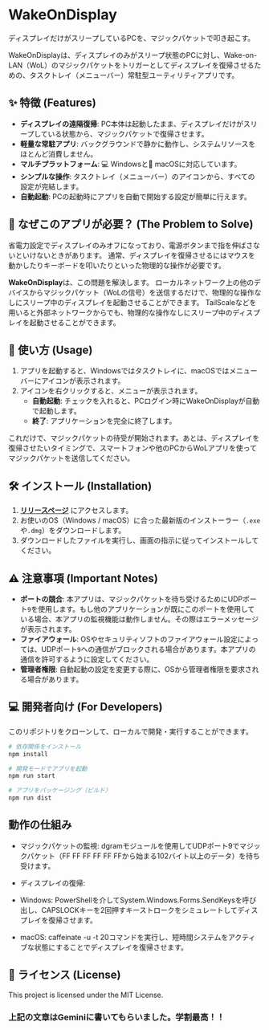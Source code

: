 # WakeOnDisplay
ディスプレイだけがスリープしているPCを、マジックパケットで叩き起こす。

WakeOnDisplayは、ディスプレイのみがスリープ状態のPCに対し、Wake-on-LAN（WoL）のマジックパケットをトリガーとしてディスプレイを復帰させるための、タスクトレイ（メニューバー）常駐型ユーティリティアプリです。

## ✨ 特徴 (Features)

* **ディスプレイの遠隔復帰**: PC本体は起動したまま、ディスプレイだけがスリープしている状態から、マジックパケットで復帰させます。
* **軽量な常駐アプリ**: バックグラウンドで静かに動作し、システムリソースをほとんど消費しません。
* **マルチプラットフォーム**: 💻 Windowsと🍎 macOSに対応しています。
* **シンプルな操作**: タスクトレイ（メニューバー）のアイコンから、すべての設定が完結します。
* **自動起動**: PCの起動時にアプリを自動で開始する設定が簡単に行えます。

## 🤔 なぜこのアプリが必要？ (The Problem to Solve)

省電力設定でディスプレイのみオフになっており、電源ボタンまで指を伸ばさないといけないときがあります。
通常、ディスプレイを復帰させるにはマウスを動かしたりキーボードを叩いたりといった物理的な操作が必要です。

**WakeOnDisplay**は、この問題を解決します。
ローカルネットワーク上の他のデバイスからマジックパケット（WoLの信号）を送信するだけで、物理的な操作なしにスリープ中のディスプレイを起動させることができます。
TailScaleなどを用いると外部ネットワークからでも、物理的な操作なしにスリープ中のディスプレイを起動させることができます。

## 🚀 使い方 (Usage)

1.  アプリを起動すると、Windowsではタスクトレイに、macOSではメニューバーにアイコンが表示されます。
2.  アイコンを右クリックすると、メニューが表示されます。
    * **自動起動**: チェックを入れると、PCログイン時にWakeOnDisplayが自動で起動します。
    * **終了**: アプリケーションを完全に終了します。

これだけで、マジックパケットの待受が開始されます。あとは、ディスプレイを復帰させたいタイミングで、スマートフォンや他のPCからWoLアプリを使ってマジックパケットを送信してください。

## 🛠️ インストール (Installation)

1.  **[リリースページ](https://github.com/ryuya0124/WakeOnDisplay/releases)** にアクセスします。
2.  お使いのOS（Windows / macOS）に合った最新版のインストーラー（`.exe`や`.dmg`）をダウンロードします。
3.  ダウンロードしたファイルを実行し、画面の指示に従ってインストールしてください。

## ⚠️ 注意事項 (Important Notes)

* **ポートの競合**: 本アプリは、マジックパケットを待ち受けるためにUDPポート`9`を使用します。もし他のアプリケーションが既にこのポートを使用している場合、本アプリの監視機能は動作しません。その際はエラーメッセージが表示されます。
* **ファイアウォール**: OSやセキュリティソフトのファイアウォール設定によっては、UDPポート`9`への通信がブロックされる場合があります。本アプリの通信を許可するように設定してください。
* **管理者権限**: 自動起動の設定を変更する際に、OSから管理者権限を要求される場合があります。

## 💻 開発者向け (For Developers)

このリポジトリをクローンして、ローカルで開発・実行することができます。

```bash
# 依存関係をインストール
npm install

# 開発モードでアプリを起動
npm run start

# アプリをパッケージング（ビルド）
npm run dist
```

## 動作の仕組み
- マジックパケットの監視: dgramモジュールを使用してUDPポート9でマジックパケット（FF FF FF FF FF FFから始まる102バイト以上のデータ）を待ち受けます。

- ディスプレイの復帰:

- Windows: PowerShellを介してSystem.Windows.Forms.SendKeysを呼び出し、CAPSLOCKキーを2回押すキーストロークをシミュレートしてディスプレイを復帰させます。

- macOS: caffeinate -u -t 20コマンドを実行し、短時間システムをアクティブな状態にすることでディスプレイを復帰させます。

## 📜 ライセンス (License)
This project is licensed under the MIT License.
### 上記の文章はGeminiに書いてもらいました。学割最高！！
